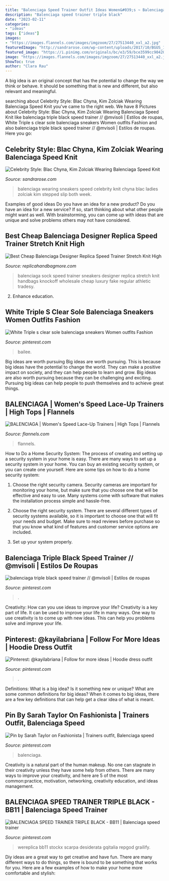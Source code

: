 ```yaml
---
title: "Balenciaga Speed Trainer Outfit Ideas Women&#039;s ~ Balenciaga Triple Black Speed Trainer // @mvisoli"
description: "Balenciaga speed trainer triple black"
date: "2023-02-11"
categories:
- "ideas"
tags: ["ideas"]
images:
- "https://images.flannels.com/images/imgzoom/27/27513440_xxl_a2.jpg"
featuredImage: "http://sandrarose.com/wp-content/uploads/2017/10/BGUS_1025442_001-1.jpg"
featured_image: "https://i.pinimg.com/originals/bc/e3/59/bce3599cc904202a3dd784981949b26a.jpg"
image: "https://images.flannels.com/images/imgzoom/27/27513440_xxl_a2.jpg"
ShowToc: true
author: "Clara Rau"
---
```



A big idea is an original concept that has the potential to change the way we think or behave. It should be something that is new and different, but also relevant and meaningful.

	

		
searching about Celebrity Style: Blac Chyna, Kim Zolciak Wearing Balenciaga Speed Knit you've came to the right web. We have 8 Pictures about Celebrity Style: Blac Chyna, Kim Zolciak Wearing Balenciaga Speed Knit like balenciaga triple black speed trainer // @mvisoli | Estilos de roupas, White Triple s clear sole balenciaga sneakers Women outfits Fashion and also balenciaga triple black speed trainer // @mvisoli | Estilos de roupas. Here you go:
		
    
## Celebrity Style: Blac Chyna, Kim Zolciak Wearing Balenciaga Speed Knit

<img loading=lazy src="http://sandrarose.com/wp-content/uploads/2017/10/BGUS_1025442_001-1.jpg" onerror="this.onerror=null;this.src='https://tse3.mm.bing.net/th?id=OIP.HNNucb5gZAUpjIDZsB1kWQHaJ-&amp;pid=15.1';" alt="Celebrity Style: Blac Chyna, Kim Zolciak Wearing Balenciaga Speed Knit">

_Source: sandrarose.com_

>balenciaga wearing sneakers speed celebrity knit chyna blac ladies zolciak kim stepped slip both week. 

	

Examples of good ideas
Do you have an idea for a new product? Do you have an idea for a new service? If so, start thinking about what other people might want as well. With brainstorming, you can come up with ideas that are unique and solve problems others may not have considered.

    
## Best Cheap Balenciaga Designer Replica Speed Trainer Stretch Knit High

<img loading=lazy src="https://www.replicahandbagmore.com/wp-content/uploads/2019/01/Best-Cheap-Balenciaga-Designer-Replica-Speed-Trainer-Stretch-Knit-High-Top-Sock-Sneakers-Sneakers-high-quality-designer-replica-handbags-wholesale-1-1.jpg" onerror="this.onerror=null;this.src='https://tse2.mm.bing.net/th?id=OIP.zlm1JTIKLXtnR6EnWVqTVwHaHa&amp;pid=15.1';" alt="Best Cheap Balenciaga Designer Replica Speed Trainer Stretch Knit High">

_Source: replicahandbagmore.com_

>balenciaga sock speed trainer sneakers designer replica stretch knit handbags knockoff wholesale cheap luxury fake regular athletic tradesy. 

	

2) Enhance education.

    
## White Triple S Clear Sole Balenciaga Sneakers Women Outfits Fashion

<img loading=lazy src="https://i.pinimg.com/736x/89/f2/dc/89f2dc72f360aa0700343f5bf9f17f8c.jpg" onerror="this.onerror=null;this.src='https://tse4.mm.bing.net/th?id=OIP.Bq_nBZQqvl91yjXibLsBxgHaJQ&amp;pid=15.1';" alt="White Triple s clear sole balenciaga sneakers Women outfits Fashion">

_Source: pinterest.com_

>bailee. 

	

Big ideas are worth pursuing
Big ideas are worth pursuing. This is because big ideas have the potential to change the world. They can make a positive impact on society, and they can help people to learn and grow. Big ideas are also worth pursuing because they can be challenging and exciting. Pursuing big ideas can help people to push themselves and to achieve great things.

    
## BALENCIAGA | Women&#039;s Speed Lace-Up Trainers | High Tops | Flannels

<img loading=lazy src="https://images.flannels.com/images/imgzoom/27/27513440_xxl_a2.jpg" onerror="this.onerror=null;this.src='https://tse2.mm.bing.net/th?id=OIP.PpPgnxoGfujFKal9clFyMwHaHa&amp;pid=15.1';" alt="BALENCIAGA | Women&#039;s Speed Lace-Up Trainers | High Tops | Flannels">

_Source: flannels.com_

>flannels. 

	

How to Do a Home Security System: The process of creating and setting up a security system in your home is easy.
There are many ways to set up a security system in your home. You can buy an existing security system, or you can create one yourself. Here are some tips on how to do a home security system:
1. Choose the right security camera. Security cameras are important for monitoring your home, but make sure that you choose one that will be effective and easy to use. Many systems come with software that makes the installation process simple and hassle-free.

2. Choose the right security system. There are several different types of security systems available, so it is important to choose one that will fit your needs and budget. Make sure to read reviews before purchase so that you know what kind of features and customer service options are included.

3. Set up your system properly.

    
## Balenciaga Triple Black Speed Trainer // @mvisoli | Estilos De Roupas

<img loading=lazy src="https://i.pinimg.com/originals/bc/e3/59/bce3599cc904202a3dd784981949b26a.jpg" onerror="this.onerror=null;this.src='https://tse2.mm.bing.net/th?id=OIP.a6Eox3IeVxBA4zrP8JwxagHaJ4&amp;pid=15.1';" alt="balenciaga triple black speed trainer // @mvisoli | Estilos de roupas">

_Source: pinterest.com_

>. 

	

Creativity: How can you use ideas to improve your life?
Creativity is a key part of life. It can be used to improve your life in many ways. One way to use creativity is to come up with new ideas. This can help you problems solve and improve your life.

    
## Pinterest: @kayilabriana | Follow For More Ideas | Hoodie Dress Outfit

<img loading=lazy src="https://i.pinimg.com/originals/26/d5/bd/26d5bd1930486b72147ab488f79815bc.jpg" onerror="this.onerror=null;this.src='https://tse2.mm.bing.net/th?id=OIP.5VcgJ6eMf4zPLKuQkHc4PgHaHa&amp;pid=15.1';" alt="Pinterest: @kayilabriana | Follow for more ideas | Hoodie dress outfit">

_Source: pinterest.com_

>. 

	

Definitions: What is a big idea? Is it something new or unique? What are some common definitions for big ideas?
When it comes to big ideas, there are a few key definitions that can help get a clear idea of what is meant.

    
## Pin By Sarah Taylor On Fashionista | Trainers Outfit, Balenciaga Speed

<img loading=lazy src="https://i.pinimg.com/originals/9b/de/25/9bde25290dd7c269a4858d2c1a1c8a22.jpg" onerror="this.onerror=null;this.src='https://tse1.mm.bing.net/th?id=OIP._SNcTgYePAhEW1pSEacxnAHaJM&amp;pid=15.1';" alt="Pin by Sarah Taylor on Fashionista | Trainers outfit, Balenciaga speed">

_Source: pinterest.com_

>balenciaga. 

	

Creativity is a natural part of the human makeup. No one can stagnate in their creativity unless they have some help from others. There are many ways to improve your creativity, and here are 5 of the most common:practice, motivation, networking, creativity education, and ideas management.

    
## BALENCIAGA SPEED TRAINER TRIPLE BLACK - BB11 | Balenciaga Speed Trainer

<img loading=lazy src="https://i.pinimg.com/originals/7e/5f/d3/7e5fd351feb378400c8fcf71a6dfd56c.jpg" onerror="this.onerror=null;this.src='https://tse4.mm.bing.net/th?id=OIP.8cL0fm0InrUkq9uQLuXs4gHaHa&amp;pid=15.1';" alt="BALENCIAGA SPEED TRAINER TRIPLE BLACK - BB11 | Balenciaga speed trainer">

_Source: pinterest.com_

>wereplica bb11 stockx scarpa desiderata gqitalia repgod grailify. 

	

Diy ideas are a great way to get creative and have fun. There are many different ways to do things, so there is bound to be something that works for you. Here are a few examples of how to make your home more comfortable and stylish: 

